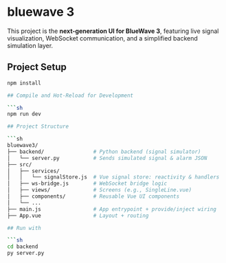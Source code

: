# bluewave 3

This project is the **next-generation UI for BlueWave 3**, featuring live signal visualization, WebSocket communication, and a simplified backend simulation layer.

## Project Setup

```sh
npm install

## Compile and Hot-Reload for Development

```sh
npm run dev

## Project Structure

```sh
bluewave3/
├── backend/                # Python backend (signal simulator)
│   └── server.py           # Sends simulated signal & alarm JSON
├── src/
│   ├── services/
│   │   └── signalStore.js  # Vue signal store: reactivity & handlers
│   ├── ws-bridge.js        # WebSocket bridge logic
│   ├── views/              # Screens (e.g., SingleLine.vue)
│   ├── components/         # Reusable Vue UI components
│   └── ...
├── main.js                 # App entrypoint + provide/inject wiring
├── App.vue                 # Layout + routing

## Run with

```sh
cd backend
py server.py
